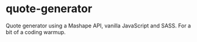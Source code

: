 # quote-generator
Quote generator using a Mashape API, vanilla JavaScript and SASS. For a bit of a coding warmup.
